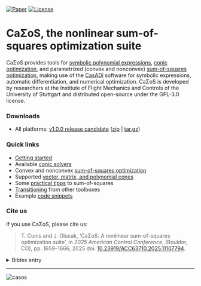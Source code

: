 [![Paper](https://img.shields.io/badge/Paper-ACC63710.2025.11107794-00629B?logo=ieee&style=plastic)](https://doi.org/10.23919/ACC63710.2025.11107794)
[![License](https://img.shields.io/badge/License-GPLv3-A42E2B?logo=gnu&style=plastic)](https://github.com/iFR-ACSO/casos?tab=GPL-3.0-1-ov-file#GPL-3.0-1-ov-file)

# CaΣoS, the nonlinear sum-of-squares optimization suite

CaΣoS provides tools for [symbolic polynomial expressions](https://github.com/ifr-acso/casos/wiki/polynomial-data-types), [conic optimization](https://github.com/ifr-acso/casos/wiki/conic-optimization), and parametrized (convex and nonconvex) [sum-of-squares optimization](https://github.com/ifr-acso/casos/wiki/sum-of-squares-optimization), making use of the [CasADi](https://web.casadi.org) software for symbolic expressions, automatic differentiation, and numerical optimization. CaΣoS is developed by researchers at the Institute of Flight Mechanics and Controls of the University of Stuttgart and distributed open-source under the GPL-3.0 license.

### Downloads

- All platforms: [v1.0.0 release candidate](https://github.com/ifr-acso/casos/releases/tag/v1.0.0-rc) ([zip](https://github.com/ifr-acso/casos/archive/refs/tags/v1.0.0-rc.zip) | [tar.gz](https://github.com/ifr-acso/casos/archive/refs/tags/v1.0.0-rc.tar.gz))

### Quick links

- [Getting started](https://github.com/ifr-acso/casos/wiki#getting-started)
- Available [conic solvers](https://github.com/ifr-acso/casos/wiki#conic-solvers)
- Convex and nonconvex [sum-of-squares optimization](https://github.com/ifr-acso/casos/wiki/sum%E2%80%90of%E2%80%90squares-optimization)
- Supported [vector, matrix, and polynomial cones](https://github.com/ifr-acso/casos/wiki/cones)
- Some [practical tipps](https://github.com/ifr-acso/casos/wiki/practical-sos-guide) to sum-of-squares
- [Transitioning](https://github.com/ifr-acso/casos/wiki/transitioning-from-other-toolboxes) from other toolboxes
- Example [code snippets](https://github.com/ifr-acso/casos/wiki/numerical-examples)

### Cite us

If you use CaΣoS, please cite us:

> T. Cunis and J. Olucak, ‘CaΣoS: A nonlinear sum-of-squares optimization suite’, in _2025 American Control Conference_, (Boulder, CO), pp. 1659–1666, 2025 doi: [10.23919/ACC63710.2025.11107794](https://doi.org/10.23919/ACC63710.2025.11107794).

<details>

<summary>Bibtex entry</summary>

```bibtex
@inproceedings{Cunis2025acc,
	author = {Cunis, Torbjørn and Olucak, Jan},
	title = {{CaΣoS}: {A} nonlinear sum-of-squares optimization suite},
	booktitle = {2025 American Control Conference},
	address = {Boulder, CO},
	year = {2025},
	pages = {1659--1666},
	doi = {10.23919/ACC63710.2025.11107794},
}
```

</details>

----

![casos](https://github.com/iFR-ACSO/casos/assets/14878869/ec1bd5f4-0fe5-41d4-abe6-518f1afb74ff)
